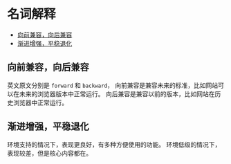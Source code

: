 # 名词解释

- [向前兼容，向后兼容](#向前兼容向后兼容)
- [渐进增强，平稳退化](#渐进增强平稳退化)

## 向前兼容，向后兼容

英文原文分别是  `forward` 和 `backward`，
向前兼容是兼容未来的标准，比如网站可以在未来的浏览器版本中正常运行。
向后兼容是兼容以前的版本，比如网站在历史浏览器中正常运行。

## 渐进增强，平稳退化

环境支持的情况下，表现更良好，有多种方便使用的功能。
环境低级的情况下，表现较差，但是核心内容都在。
